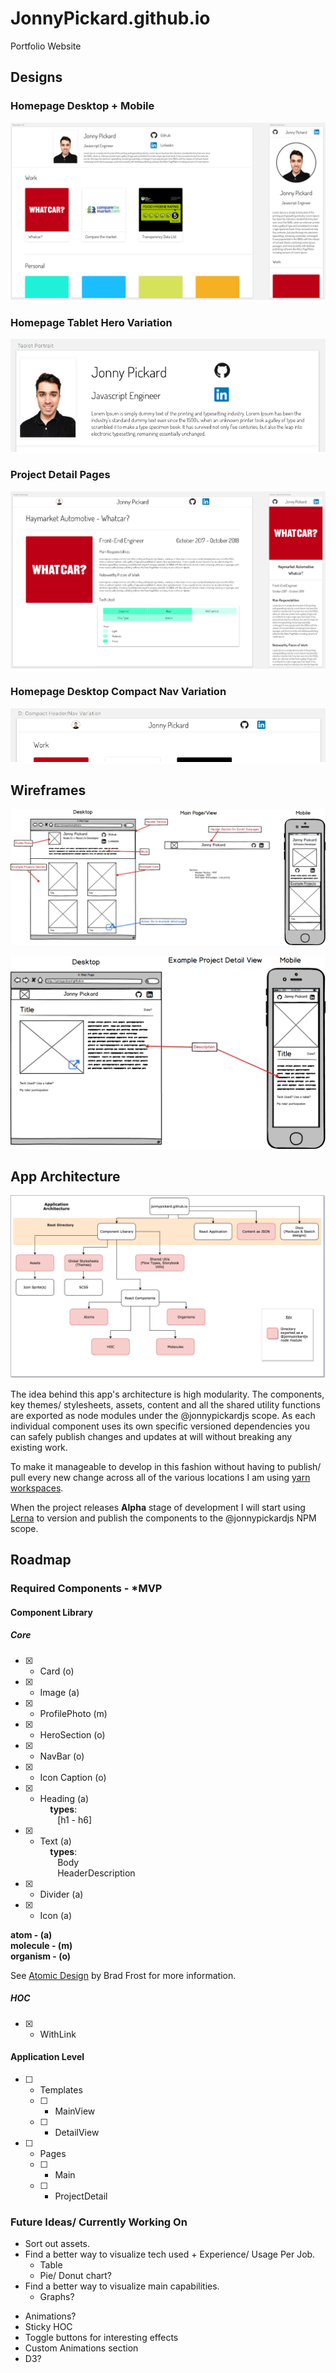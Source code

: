 # JonnyPickard.github.io

Portfolio Website


## Designs

### Homepage Desktop + Mobile

<p align="center" style="background: white;">
  <img src="./docs/designs/homepage-desktop-and-mobile.png" alt="Homepage Desktop & Mobile">
</p>

### Homepage Tablet Hero Variation

<p align="center" style="background: white;">
  <img src="./docs/designs/homepage-tablet-hero-variation.png" alt="Homepage Desktop & Mobile">
</p>

### Project Detail Pages

<p align="center" style="background: white;">
  <img src="./docs/designs/project-detail-page.png" alt="Project Detail Page">
</p>

### Homepage Desktop Compact Nav Variation

<p align="center" style="background: white;">
  <img src="./docs/designs/homepage-desktop-compact-nav-variation.png" alt="Homepage Desktop Compact Nav Variation">
</p>


## Wireframes

<p align="center">
  <img src="./docs/wireframes/main-view.png" alt="Main View">
</p>


<p align="center">
  <img src="./docs/wireframes/example-projects-detail-view.png" alt="Example project detail view">
</p>

## App Architecture

<p align="center">
  <img src="./docs/app-architecture.png" alt="Main View">
</p>

The idea behind this app's architecture is high modularity. The components, key themes/ stylesheets, assets, content and all the shared utility functions are exported as node modules under the @jonnypickardjs scope. As each individual component uses its own specific versioned dependencies you can safely publish changes and updates at will without breaking any existing work.  

To make it manageable to develop in this fashion without having to publish/ pull every new change across all of the various locations I am using [yarn workspaces][1].

When the project releases **Alpha** stage of development I will start using [Lerna][2] to version and publish the components to the @jonnypickardjs NPM scope.

## Roadmap

### Required Components - *MVP

#### Component Library

##### Core

- [x] - Card (o)  
- [x] - Image (a)  
- [x] - ProfilePhoto (m)  
- [x] - HeroSection (o)  
- [x] - NavBar (o)  
- [x] - Icon Caption (o)  
- [x] - Heading (a)  
&nbsp;&nbsp;&nbsp;&nbsp;**types**:  
&nbsp;&nbsp;&nbsp;&nbsp;&nbsp;&nbsp; [h1 - h6]  
- [x] - Text (a)  
&nbsp;&nbsp;&nbsp;&nbsp;**types**:  
&nbsp;&nbsp;&nbsp;&nbsp;&nbsp;&nbsp; Body  
&nbsp;&nbsp;&nbsp;&nbsp;&nbsp;&nbsp; HeaderDescription  
- [x] - Divider (a)  
- [x] - Icon (a)  

**atom - (a)**  
**molecule - (m)**  
**organism - (o)**  

See [Atomic Design][0] by Brad Frost for more information.

##### HOC

- [x] - WithLink

#### Application Level

- [ ] - Templates  
  - [ ] - MainView  
  - [ ] - DetailView  

- [ ] - Pages  
  - [ ] - Main  
  - [ ] - ProjectDetail  

### Future Ideas/ Currently Working On

- Sort out assets.
- Find a better way to visualize tech used + Experience/ Usage Per Job.
  - Table
  - Pie/ Donut chart?
- Find a better way to visualize main capabilities. 
  - Graphs? 

* Animations? 
* Sticky HOC
* Toggle buttons for interesting effects
* Custom Animations section
* D3? 

[0]: http://atomicdesign.bradfrost.com/
[1]: https://yarnpkg.com/lang/en/docs/workspaces/
[2]: https://lernajs.io/